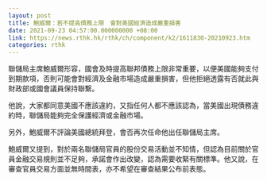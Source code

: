 ```yaml
---
layout: post
title: 鮑威爾：若不提高債務上限　會對美國經濟造成嚴重損害
date: 2021-09-23 04:57:00.000000000 +08:00
link: https://news.rthk.hk/rthk/ch/component/k2/1611830-20210923.htm
categories: rthk
---
```


聯儲局主席鮑威爾形容，國會及時提高聯邦債務上限非常重要，以便美國能夠支付到期款項，否則可能會對經濟及金融市場造成嚴重損害，但他拒絕透露有否就此與財政部或國會議員保持聯繫。

他說，大家都同意美國不應該違約，又指任何人都不應該認為，當美國出現債務違約時，聯儲局能夠完全保護經濟或金融市場。

另外，鮑威爾不評論美國總統拜登，會否再次任命他出任聯儲局主席。

鮑威爾又提到，對於兩名聯儲局官員的股份交易活動並不知情，但認為目前關於官員金融交易規則並不足夠，承諾會作出改變，認為需要收緊有關標準。他又說，在審查官員交易方面並無時間表，亦不希望在審查結果公布前表態。
